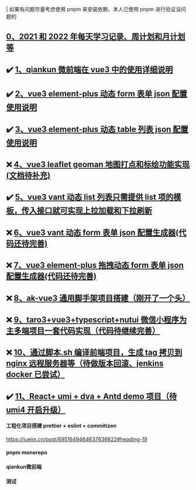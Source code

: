 | 如果有问题尽量考虑使用 pnpm 来安装依赖，本人已使用 pnpm 进行验证没问题的

## [0、2021 和 2022 年每天学习记录、周计划和月计划等](https://github.com/aehyok/2022)

## :heavy_check_mark: [1、qiankun 微前端在 vue3 中的使用详细说明](https://github.com/aehyok/vue-qiankun/blob/dev/docs/qiankun.md)

## :heavy_check_mark: [2、vue3 element-plus 动态 form 表单 json 配置使用说明](https://github.com/aehyok/vue-qiankun/blob/dev/docs/formconfig.md)

## :heavy_check_mark: [3、vue3 element-plus 动态 table 列表 json 配置使用说明](https://github.com/aehyok/vue-qiankun/blob/dev/docs/tableconfig.md)

## :x: [4、vue3 leaflet geoman 地图打点和标绘功能实现(文档待补充)](https://github.com/aehyok/vue-qiankun/tree/dev/map-app)

## :heavy_check_mark: [5、vue3 vant 动态 list 列表只需提供 list 项的模板，传入接口就可实现上拉加载和下拉刷新](https://github.com/aehyok/vue-qiankun/blob/dev/docs/vue3-vant3-list.md)

## :x: [6、vue3 vant 动态 form 表单 json 配置生成器(代码还待完善)](https://github.com/aehyok/vue-qiankun/blob/dev/vite-h5/src/components/form/index.vue)

## :x: [7、vue3 element-plus 拖拽动态 form 表单 json 配置生成器(代码还待完善)](https://github.com/aehyok/vue-qiankun/blob/dev/webpapck-app/src/views/DynamicFormDesign.vue)

## :x: [8、ak-vue3 通用脚手架项目搭建（刚开了一个头）](https://github.com/aehyok/ak-vue3)

## :x: [9、taro3+vue3+typescript+nutui 微信小程序为主多端项目一套代码实现（代码待继续完善）](https://github.com/aehyok/taro-vue3-miniprogram)

## :x: [10、通过脚本.sh 编译前端项目，生成 tag 拷贝到 nginx 远程服务器等（待做版本回滚、jenkins docker 已尝试）](https://github.com/aehyok/2021/blob/main/2021-08-07-dvs-build.sh)

## :heavy_check_mark: [11、React+ umi + dva + Antd demo 项目（待 umi4 开启升级）](https://github.com/aehyok/dotnet6.0/tree/main/react-antd-pro)


#### 工程化项目搭建 prettier + eslint + commitizen
https://juejin.cn/post/6951649464637636622#heading-19

#### pnpm monorepo

#### qiankun微前端

#### 测试
